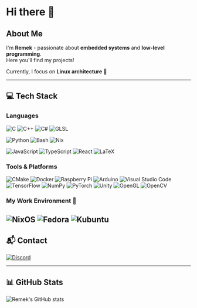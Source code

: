 # Hi there 👋

## About Me
I'm **Remek** - passionate about **embedded systems** and **low-level programming**.  
Here you'll find my projects!

Currently, I focus on **Linux architecture** 🐧

---

## 💻 Tech Stack

### Languages
<!-- Low-level -->
![C](https://img.shields.io/badge/c-%2300599C.svg?style=for-the-badge&logo=c&logoColor=white)
![C++](https://img.shields.io/badge/c++-%2300599C.svg?style=for-the-badge&logo=c%2B%2B&logoColor=white)
![C#](https://img.shields.io/badge/c%23-%23239120.svg?style=for-the-badge&logo=csharp&logoColor=white)
![GLSL](https://img.shields.io/badge/GLSL-4386B5?style=for-the-badge)

<!-- Scripting / System -->
![Python](https://img.shields.io/badge/python-3670A0?style=for-the-badge&logo=python&logoColor=ffdd54)
![Bash](https://img.shields.io/badge/bash-%23121011.svg?style=for-the-badge&logo=gnu-bash&logoColor=white)
![Nix](https://img.shields.io/badge/Nix-5277C3.svg?style=for-the-badge&logo=NixOS&logoColor=white)

<!-- Web / Higher-level -->
![JavaScript](https://img.shields.io/badge/javascript-%23323330.svg?style=for-the-badge&logo=javascript&logoColor=%23F7DF1E)
![TypeScript](https://img.shields.io/badge/typescript-%23007ACC.svg?style=for-the-badge&logo=typescript&logoColor=white)
![React](https://img.shields.io/badge/react-%2320232a.svg?style=for-the-badge&logo=react&logoColor=%2361DAFB)
![LaTeX](https://img.shields.io/badge/latex-%23008080.svg?style=for-the-badge&logo=latex&logoColor=white)

### Tools & Platforms
![CMake](https://img.shields.io/badge/CMake-%23008FBA.svg?style=for-the-badge&logo=cmake&logoColor=white)
![Docker](https://img.shields.io/badge/docker-%230db7ed.svg?style=for-the-badge&logo=docker&logoColor=white)
![Raspberry Pi](https://img.shields.io/badge/-Raspberry_Pi-C51A4A?style=for-the-badge&logo=Raspberry-Pi)
![Arduino](https://img.shields.io/badge/-Arduino-00979D?style=for-the-badge&logo=Arduino&logoColor=white)
![Visual Studio Code](https://img.shields.io/badge/Visual%20Studio%20Code-0078d7.svg?style=for-the-badge&logo=visual-studio-code&logoColor=white)
![TensorFlow](https://img.shields.io/badge/TensorFlow-%23FF6F00.svg?style=for-the-badge&logo=TensorFlow&logoColor=white)
![NumPy](https://img.shields.io/badge/numpy-%23013243.svg?style=for-the-badge&logo=numpy&logoColor=white)
![PyTorch](https://img.shields.io/badge/PyTorch-%23EE4C2C.svg?style=for-the-badge&logo=PyTorch&logoColor=white)
![Unity](https://img.shields.io/badge/unity-%23000000.svg?style=for-the-badge&logo=unity&logoColor=white)
![OpenGL](https://img.shields.io/badge/OpenGL-black?logo=OpenGL&style=for-the-badge)
![OpenCV](https://img.shields.io/badge/opencv-%23white.svg?style=for-the-badge&logo=opencv&logoColor=white)

### My Work Environment 🐧
![NixOS](https://img.shields.io/badge/NIXOS-5277C3.svg?style=for-the-badge&logo=NixOS&logoColor=white)
![Fedora](https://img.shields.io/badge/Fedora-294172?style=for-the-badge&logo=fedora&logoColor=white)
![Kubuntu](https://img.shields.io/badge/-KUbuntu-%230079C1?style=for-the-badge&logo=kubuntu&logoColor=white)
---

## 📬 Contact
[![Discord](https://img.shields.io/badge/Discord-rremek-5865F2?style=for-the-badge&logo=discord&logoColor=white)](https://discordapp.com/users/830914755044048896)

---

## 📊 GitHub Stats
![Remek's GitHub stats](https://github-readme-stats.vercel.app/api?username=remememe&show_icons=true&theme=transparent&border_color=00000000&include_all_commits=true)

